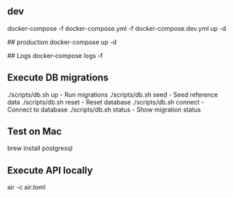  ## dev
 docker-compose -f docker-compose.yml -f docker-compose.dev.yml up -d

## production
docker-compose up -d

## Logs
docker-compose logs -f

## Execute DB migrations
./scripts/db.sh up      - Run migrations
./scripts/db.sh seed    - Seed reference data
./scripts/db.sh reset   - Reset database
./scripts/db.sh connect - Connect to database
./scripts/db.sh status  - Show migration status

## Test on Mac
brew install postgresql

## Execute API locally
air -c air.toml